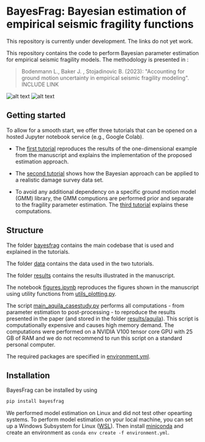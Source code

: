 # BayesFrag: Bayesian estimation of empirical seismic fragility functions

This repository is currently under development. The links do not yet work.

<!---
[![DOI](https://zenodo.org/badge/542139247.svg)](https://zenodo.org/badge/latestdoi/542139247)
-->

This repository contains the code to perform Bayesian parameter estimation for empirical seismic fragility models. The methodology is presented in :

> Bodenmann L., Baker J. , Stojadinovic B. (2023): "Accounting for ground motion uncertainty in empirical seismic fragility modeling". INCLUDE LINK

![alt text](https://github.com/bodlukas/empirical-fragility-bayes/blob/5f71ba30ec516f7e08761170c3cecf3589eb2b4c/data/bayesfrag_schema_darks.png#gh-dark-mode-only)
![alt text](https://github.com/bodlukas/empirical-fragility-bayes/blob/5f71ba30ec516f7e08761170c3cecf3589eb2b4c/data/bayesfrag_schema_whites.png#gh-light-mode-only)


## Getting started

To allow for a smooth start, we offer three tutorials that can be opened on a hosted Jupyter notebook service (e.g., Google Colab).  

- The [first tutorial](Tutorial1.ipynb) reproduces the results of the one-dimensional example from the manuscript and explains the implementation of the proposed estimation approach. 

- The [second tutorial](Tutorial2.ipynb) shows how the Bayesian approach can be applied to a realistic damage survey data set. 

- To avoid any additional dependency on a specific ground motion model (GMM) library, the GMM computions are performed prior and separate to the fragility parameter estimation. The [third tutorial](Tutorial3.ipynb) explains these computations.  

## Structure

The folder [bayesfrag](bayesfrag/) contains the main codebase that is used and explained in the tutorials.

The folder [data](data/) contains the data used in the two tutorials.

The folder [results](results/) contains the results illustrated in the manuscript.

The notebook [figures.ipynb](figures.ipynb) reproduces the figures shown in the manuscript using utility functions from [utils_plotting.py](utils_plotting.py).

The script [main_aquila_casestudy.py](main_aquila_casestudy.py) performs all computations - from parameter estimation to post-processing - to reproduce the results presented in the paper (and stored in the folder [results/aquila](results/aquila/)). This script is computationally expensive and causes high memory demand. The computations were performed on a NVIDIA V100 tensor core GPU with 25 GB of RAM and we do not recommend to run this script on a standard personal computer.

The required packages are specified in [environment.yml](environment.yml).

## Installation

BayesFrag can be installed by using 
```python
pip install bayesfrag
```
We performed model estimation on Linux and did not test other opearting systems. To perform model estimation on your local machine, you can set up a Windows Subsystem for Linux ([WSL](https://learn.microsoft.com/en-us/windows/wsl/install)). Then install [miniconda](https://docs.conda.io/en/latest/miniconda.html) and create an environment as `conda env create -f environment.yml`.
